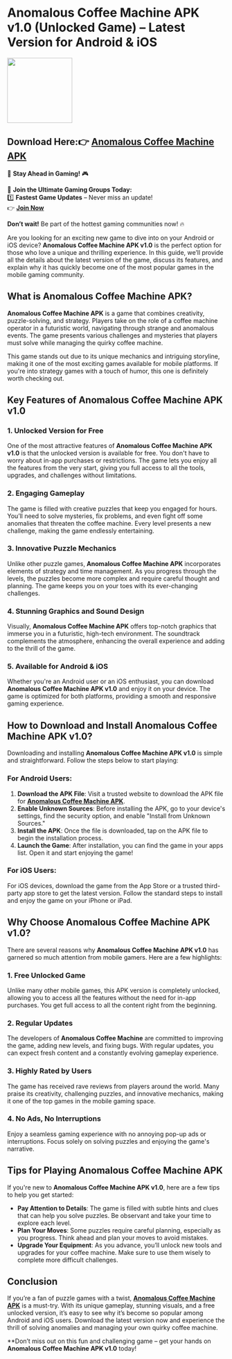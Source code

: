# Anomalous Coffee Machine APK v1.0 (Unlocked Game) – Latest Version for Android & iOS

<img src="https://github.com/user-attachments/assets/2748f120-01ad-43d7-bd4c-70606d6b5a24" width="150" />

## Download Here:👉 [Anomalous Coffee Machine APK](https://apkbros.com/anomalous-coffee-machine-apk/) 
🚀 **Stay Ahead in Gaming!** 🎮

📢 **Join the Ultimate Gaming Groups Today:**  
1️⃣ **Fastest Game Updates** – Never miss an update!  
👉 [**Join Now**](https://t.me/apkbros_official)

**Don’t wait!** Be part of the hottest gaming communities now! 🔥

Are you looking for an exciting new game to dive into on your Android or iOS device? **Anomalous Coffee Machine APK v1.0** is the perfect option for those who love a unique and thrilling experience. In this guide, we’ll provide all the details about the latest version of the game, discuss its features, and explain why it has quickly become one of the most popular games in the mobile gaming community.

## What is Anomalous Coffee Machine APK?

**Anomalous Coffee Machine APK** is a game that combines creativity, puzzle-solving, and strategy. Players take on the role of a coffee machine operator in a futuristic world, navigating through strange and anomalous events. The game presents various challenges and mysteries that players must solve while managing the quirky coffee machine.

This game stands out due to its unique mechanics and intriguing storyline, making it one of the most exciting games available for mobile platforms. If you're into strategy games with a touch of humor, this one is definitely worth checking out.

## Key Features of Anomalous Coffee Machine APK v1.0

### 1. **Unlocked Version for Free**
One of the most attractive features of **Anomalous Coffee Machine APK v1.0** is that the unlocked version is available for free. You don't have to worry about in-app purchases or restrictions. The game lets you enjoy all the features from the very start, giving you full access to all the tools, upgrades, and challenges without limitations.

### 2. **Engaging Gameplay**
The game is filled with creative puzzles that keep you engaged for hours. You’ll need to solve mysteries, fix problems, and even fight off some anomalies that threaten the coffee machine. Every level presents a new challenge, making the game endlessly entertaining.

### 3. **Innovative Puzzle Mechanics**
Unlike other puzzle games, **Anomalous Coffee Machine APK** incorporates elements of strategy and time management. As you progress through the levels, the puzzles become more complex and require careful thought and planning. The game keeps you on your toes with its ever-changing challenges.

### 4. **Stunning Graphics and Sound Design**
Visually, **Anomalous Coffee Machine APK** offers top-notch graphics that immerse you in a futuristic, high-tech environment. The soundtrack complements the atmosphere, enhancing the overall experience and adding to the thrill of the game.

### 5. **Available for Android & iOS**
Whether you're an Android user or an iOS enthusiast, you can download **Anomalous Coffee Machine APK v1.0** and enjoy it on your device. The game is optimized for both platforms, providing a smooth and responsive gaming experience.

## How to Download and Install Anomalous Coffee Machine APK v1.0?

Downloading and installing **Anomalous Coffee Machine APK v1.0** is simple and straightforward. Follow the steps below to start playing:

### For Android Users:
1. **Download the APK File**: Visit a trusted website to download the APK file for **[Anomalous Coffee Machine APK](https://apkbros.com/anomalous-coffee-machine-apk/)**.
2. **Enable Unknown Sources**: Before installing the APK, go to your device's settings, find the security option, and enable "Install from Unknown Sources."
3. **Install the APK**: Once the file is downloaded, tap on the APK file to begin the installation process.
4. **Launch the Game**: After installation, you can find the game in your apps list. Open it and start enjoying the game!

### For iOS Users:
For iOS devices, download the game from the App Store or a trusted third-party app store to get the latest version. Follow the standard steps to install and enjoy the game on your iPhone or iPad.

## Why Choose Anomalous Coffee Machine APK v1.0?

There are several reasons why **Anomalous Coffee Machine APK v1.0** has garnered so much attention from mobile gamers. Here are a few highlights:

### 1. **Free Unlocked Game**
Unlike many other mobile games, this APK version is completely unlocked, allowing you to access all the features without the need for in-app purchases. You get full access to all the content right from the beginning.

### 2. **Regular Updates**
The developers of **Anomalous Coffee Machine** are committed to improving the game, adding new levels, and fixing bugs. With regular updates, you can expect fresh content and a constantly evolving gameplay experience.

### 3. **Highly Rated by Users**
The game has received rave reviews from players around the world. Many praise its creativity, challenging puzzles, and innovative mechanics, making it one of the top games in the mobile gaming space.

### 4. **No Ads, No Interruptions**
Enjoy a seamless gaming experience with no annoying pop-up ads or interruptions. Focus solely on solving puzzles and enjoying the game's narrative.

## Tips for Playing Anomalous Coffee Machine APK

If you're new to **Anomalous Coffee Machine APK v1.0**, here are a few tips to help you get started:

- **Pay Attention to Details**: The game is filled with subtle hints and clues that can help you solve puzzles. Be observant and take your time to explore each level.
- **Plan Your Moves**: Some puzzles require careful planning, especially as you progress. Think ahead and plan your moves to avoid mistakes.
- **Upgrade Your Equipment**: As you advance, you’ll unlock new tools and upgrades for your coffee machine. Make sure to use them wisely to complete more difficult challenges.

## Conclusion

If you’re a fan of puzzle games with a twist, **[Anomalous Coffee Machine APK](https://apkbros.com/anomalous-coffee-machine-apk/)** is a must-try. With its unique gameplay, stunning visuals, and a free unlocked version, it’s easy to see why it’s become so popular among Android and iOS users. Download the latest version now and experience the thrill of solving anomalies and managing your own quirky coffee machine.

**Don’t miss out on this fun and challenging game – get your hands on **Anomalous Coffee Machine APK v1.0** today!

